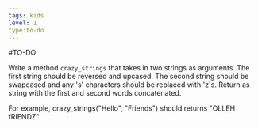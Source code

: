 ```yaml
---
tags: kids
level: 1
type:to-do
---
```

#TO-DO

Write a method `crazy_strings` that takes in two strings as arguments. The first string should be reversed and upcased. The second string should be swapcased and any 's' characters should be replaced with 'z's. Return as string with the first and second words concatenated.

For example, crazy_strings("Hello", "Friends") should returns "OLLEH fRIENDZ"